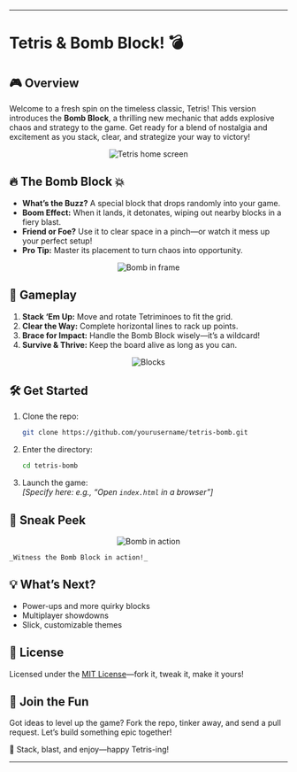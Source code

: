 
---

# Tetris & Bomb Block! 💣

## 🎮 Overview
Welcome to a fresh spin on the timeless classic, Tetris! This version introduces the **Bomb Block**, a thrilling new mechanic that adds explosive chaos and strategy to the game. Get ready for a blend of nostalgia and excitement as you stack, clear, and strategize your way to victory!

<p align="center">
  <img src="https://github.com/user-attachments/assets/f5e39f1e-02d8-4536-8c16-683e7c495873" alt="Tetris home screen">
</p>

## 🔥 The Bomb Block 💥
- **What’s the Buzz?** A special block that drops randomly into your game.
- **Boom Effect:** When it lands, it detonates, wiping out nearby blocks in a fiery blast.
- **Friend or Foe?** Use it to clear space in a pinch—or watch it mess up your perfect setup!
- **Pro Tip:** Master its placement to turn chaos into opportunity.

<p align="center">
  <img src="https://github.com/user-attachments/assets/be00c94a-4adf-4cf4-a36f-8f0aed1d0709" alt="Bomb in frame">
</p>

## 🎯 Gameplay
1. **Stack ‘Em Up:** Move and rotate Tetriminoes to fit the grid.
2. **Clear the Way:** Complete horizontal lines to rack up points.
3. **Brace for Impact:** Handle the Bomb Block wisely—it’s a wildcard!
4. **Survive & Thrive:** Keep the board alive as long as you can.

<p align="center">
  <img src="https://github.com/user-attachments/assets/45160fa9-0e7d-4e20-8cd8-ff08b5ef37e0" alt="Blocks">
</p>

## 🛠️ Get Started
1. Clone the repo:
   ```bash
   git clone https://github.com/yourusername/tetris-bomb.git
   ```
2. Enter the directory:
   ```bash
   cd tetris-bomb
   ```
3. Launch the game:  
   _[Specify here: e.g., “Open `index.html` in a browser”]_

## 📸 Sneak Peek
<p align="center">
  <img src="https://github.com/user-attachments/assets/a432dcdb-7b10-4efe-abbc-484f1bf33546" alt="Bomb in action">
</p>
<pre><code>_Witness the Bomb Block in action!_</code></pre>

## 💡 What’s Next?
- Power-ups and more quirky blocks
- Multiplayer showdowns
- Slick, customizable themes

## 📜 License
Licensed under the [MIT License](LICENSE)—fork it, tweak it, make it yours!

## 🙌 Join the Fun
Got ideas to level up the game? Fork the repo, tinker away, and send a pull request. Let’s build something epic together!

🚀 Stack, blast, and enjoy—happy Tetris-ing!

---

